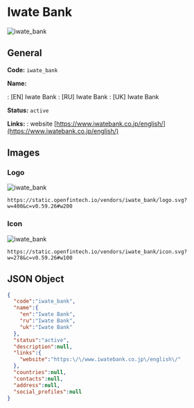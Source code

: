 
# Iwate Bank 
![iwate_bank](https://static.openfintech.io/vendors/iwate_bank/logo.svg?w=400&c=v0.59.26#w200)  

## General 
 
**Code:** `iwate_bank` 
 
**Name:** 
 
:	[EN] Iwate Bank 
:	[RU] Iwate Bank 
:	[UK] Iwate Bank 
 
**Status:** `active` 
 
**Links:** 
: website [https://www.iwatebank.co.jp/english/](https://www.iwatebank.co.jp/english/) 
 

## Images 

### Logo 
 
![iwate_bank](https://static.openfintech.io/vendors/iwate_bank/logo.svg?w=400&c=v0.59.26#w200)  

```
https://static.openfintech.io/vendors/iwate_bank/logo.svg?w=400&c=v0.59.26#w200
```  

### Icon 
 
![iwate_bank](https://static.openfintech.io/vendors/iwate_bank/icon.svg?w=278&c=v0.59.26#w100)  

```
https://static.openfintech.io/vendors/iwate_bank/icon.svg?w=278&c=v0.59.26#w100
```  

## JSON Object 

```json
{
  "code":"iwate_bank",
  "name":{
    "en":"Iwate Bank",
    "ru":"Iwate Bank",
    "uk":"Iwate Bank"
  },
  "status":"active",
  "description":null,
  "links":{
    "website":"https:\/\/www.iwatebank.co.jp\/english\/"
  },
  "countries":null,
  "contacts":null,
  "address":null,
  "social_profiles":null
}
```  
